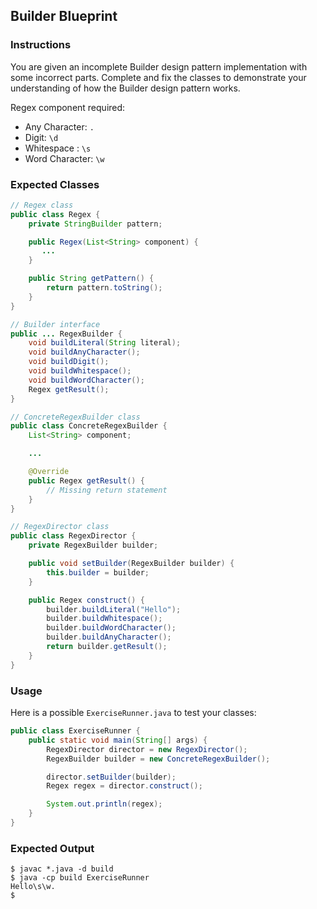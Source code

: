 ## Builder Blueprint

### Instructions

You are given an incomplete Builder design pattern implementation with some incorrect parts. Complete and fix the classes to demonstrate your understanding of how the Builder design pattern works.

Regex component required:

- Any Character: `.`
- Digit: `\d`
- Whitespace : `\s`
- Word Character: `\w`

### Expected Classes

```java
// Regex class
public class Regex {
    private StringBuilder pattern;

    public Regex(List<String> component) {
       ...
    }

    public String getPattern() {
        return pattern.toString();
    }
}

// Builder interface
public ... RegexBuilder {
    void buildLiteral(String literal);
    void buildAnyCharacter();
    void buildDigit();
    void buildWhitespace();
    void buildWordCharacter();
    Regex getResult();
}

// ConcreteRegexBuilder class
public class ConcreteRegexBuilder {
    List<String> component;

    ...

    @Override
    public Regex getResult() {
        // Missing return statement
    }
}

// RegexDirector class
public class RegexDirector {
    private RegexBuilder builder;

    public void setBuilder(RegexBuilder builder) {
        this.builder = builder;
    }

    public Regex construct() {
        builder.buildLiteral("Hello");
        builder.buildWhitespace();
        builder.buildWordCharacter();
        builder.buildAnyCharacter();
        return builder.getResult();
    }
}
```

### Usage

Here is a possible `ExerciseRunner.java` to test your classes:

```java
public class ExerciseRunner {
    public static void main(String[] args) {
        RegexDirector director = new RegexDirector();
        RegexBuilder builder = new ConcreteRegexBuilder();

        director.setBuilder(builder);
        Regex regex = director.construct();

        System.out.println(regex);
    }
}
```

### Expected Output

```shell
$ javac *.java -d build
$ java -cp build ExerciseRunner
Hello\s\w.
$
```